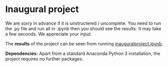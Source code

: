 # Inaugural project

We are sorry in advance if it is unstructered / uncomplete. You need to run the .py file and run all in .ipynb then you should see the results. It may take a few seconds. We appreciate your input. 

The **results** of the project can be seen from running [inauguralproject.ipynb](inauguralproject.ipynb).

**Dependencies:** Apart from a standard Anaconda Python 3 installation, the project requires no further packages.
